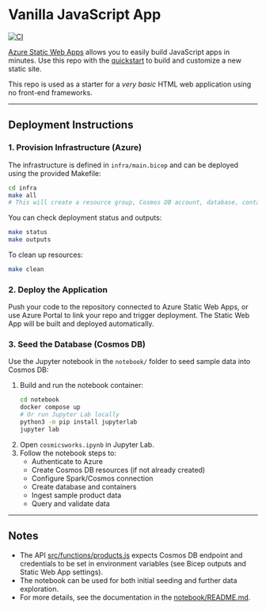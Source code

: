 # Vanilla JavaScript App

[![CI](https://github.com/atrakic/azure-static-web-app/actions/workflows/ci.yml/badge.svg)](https://github.com/atrakic/azure-static-web-app/actions/workflows/ci.yml)

[Azure Static Web Apps](https://docs.microsoft.com/azure/static-web-apps/overview) allows you to easily build JavaScript apps in minutes. Use this repo with the [quickstart](https://docs.microsoft.com/azure/static-web-apps/getting-started?tabs=vanilla-javascript) to build and customize a new static site.

This repo is used as a starter for a _very basic_ HTML web application using no front-end frameworks.


---

## Deployment Instructions

### 1. Provision Infrastructure (Azure)

The infrastructure is defined in `infra/main.bicep` and can be deployed using the provided Makefile:

```sh
cd infra
make all
# This will create a resource group, Cosmos DB account, database, container, and a Static Web App.
```

You can check deployment status and outputs:

```sh
make status
make outputs
```

To clean up resources:

```sh
make clean
```

### 2. Deploy the Application

Push your code to the repository connected to Azure Static Web Apps, or use Azure Portal to link your repo and trigger deployment. The Static Web App will be built and deployed automatically.

### 3. Seed the Database (Cosmos DB)

Use the Jupyter notebook in the `notebook/` folder to seed sample data into Cosmos DB:

1. Build and run the notebook container:
	```sh
	cd notebook
	docker compose up
	# Or run Jupyter Lab locally
	python3 -m pip install jupyterlab
	jupyter lab
	```
2. Open `cosmicsworks.ipynb` in Jupyter Lab.
3. Follow the notebook steps to:
	- Authenticate to Azure
	- Create Cosmos DB resources (if not already created)
	- Configure Spark/Cosmos connection
	- Create database and containers
	- Ingest sample product data
	- Query and validate data

---

## Notes

- The API [src/functions/products.js](src/functions/products.js) expects Cosmos DB endpoint and credentials to be set in environment variables (see Bicep outputs and Static Web App settings).
- The notebook can be used for both initial seeding and further data exploration.
- For more details, see the documentation in the [notebook/README.md](notebook/README.md).
